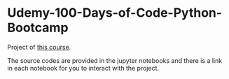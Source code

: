 # Udemy-100-Days-of-Code-Python-Bootcamp

Project of [this course](https://www.udemy.com/course/100-days-of-code/learn/lecture/22617294?start=0#overview).

The source codes are provided in the jupyter notebooks and there is a link in each notebook for you to interact with the project.
